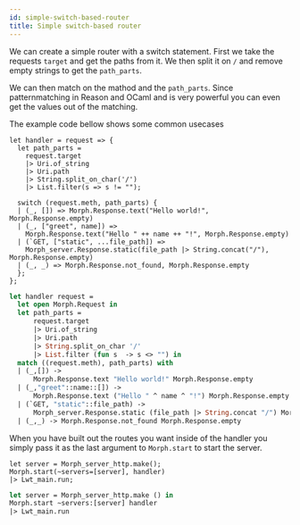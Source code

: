 ```yaml
---
id: simple-switch-based-router
title: Simple switch-based router
---
```


We can create a simple router with a switch statement. First we take the requests `target` and get the paths from it. We then split it on `/` and remove empty strings to get the `path_parts`.

We can then match on the mathod and the `path_parts`. Since patternmatching in Reason and OCaml and is very powerful you can even get the values out of the matching.

The example code bellow shows some common usecases

<!--DOCUSAURUS_CODE_TABS-->
<!--Reason-->

```reason
let handler = request => {
  let path_parts =
    request.target
    |> Uri.of_string
    |> Uri.path
    |> String.split_on_char('/')
    |> List.filter(s => s != "");

  switch (request.meth, path_parts) {
  | (_, []) => Morph.Response.text("Hello world!", Morph.Response.empty)
  | (_, ["greet", name]) =>
    Morph.Response.text("Hello " ++ name ++ "!", Morph.Response.empty)
  | (`GET, ["static", ...file_path]) =>
    Morph_server.Response.static(file_path |> String.concat("/"), Morph.Response.empty)
  | (_, _) => Morph.Response.not_found, Morph.Response.empty
  };
};
```

<!--OCaml-->

```ocaml
let handler request =
  let open Morph.Request in
  let path_parts =
      request.target
      |> Uri.of_string
      |> Uri.path
      |> String.split_on_char '/'
      |> List.filter (fun s  -> s <> "") in
  match ((request.meth), path_parts) with
  | (_,[]) ->
      Morph.Response.text "Hello world!" Morph.Response.empty
  | (_,"greet"::name::[]) ->
      Morph.Response.text ("Hello " ^ name ^ "!") Morph.Response.empty
  | (`GET, "static"::file_path) ->
      Morph_server.Response.static (file_path |> String.concat "/") Morph.Response.empty
  | (_,_) -> Morph.Response.not_found Morph.Response.empty
```

<!--END_DOCUSAURUS_CODE_TABS-->

When you have built out the routes you want inside of the handler you simply pass it as the last argument to `Morph.start` to start the server.

<!--DOCUSAURUS_CODE_TABS-->
<!--Reason-->

```reason
let server = Morph_server_http.make();
Morph.start(~servers=[server], handler)
|> Lwt_main.run;
```

<!--OCaml-->

```ocaml
let server = Morph_server_http.make () in
Morph.start ~servers:[server] handler
|> Lwt_main.run
```

<!--END_DOCUSAURUS_CODE_TABS-->
